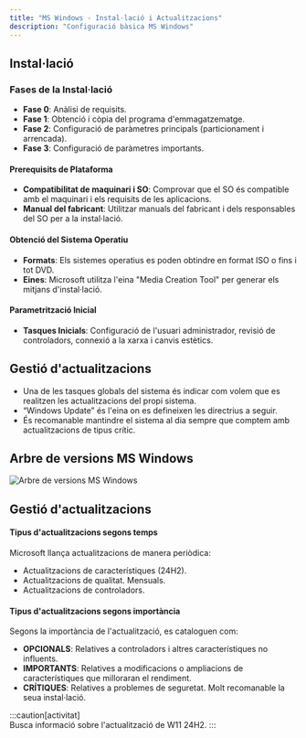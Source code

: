 ```yaml
---
title: "MS Windows - Instal·lació i Actualitzacions"  
description: "Configuració bàsica MS Windows"  
---
```


## Instal·lació

### Fases de la Instal·lació

- **Fase 0**: Anàlisi de requisits.
- **Fase 1**: Obtenció i còpia del programa d'emmagatzematge.
- **Fase 2**: Configuració de paràmetres principals (particionament i arrencada).
- **Fase 3**: Configuració de paràmetres importants.

#### Prerequisits de Plataforma

- **Compatibilitat de maquinari i SO**: Comprovar que el SO és compatible amb el maquinari i els requisits de les aplicacions.
- **Manual del fabricant**: Utilitzar manuals del fabricant i dels responsables del SO per a la instal·lació.

#### Obtenció del Sistema Operatiu

- **Formats**: Els sistemes operatius es poden obtindre en format ISO o fins i tot DVD.
- **Eines**: Microsoft utilitza l'eina "Media Creation Tool" per generar els mitjans d'instal·lació.

#### Parametrització Inicial

- **Tasques Inicials**: Configuració de l'usuari administrador, revisió de controladors, connexió a la xarxa i canvis estètics.

## Gestió d'actualitzacions

- Una de les tasques globals del sistema és indicar com volem que es realitzen les actualitzacions del propi sistema.
- “Windows Update” és l'eina on es defineixen les directrius a seguir.
- És recomanable mantindre el sistema al dia sempre que comptem amb actualitzacions de tipus crític.

## Arbre de versions MS Windows

![Arbre de versions MS Windows](https://upload.wikimedia.org/wikipedia/commons/thumb/e/ed/Windows_Version_History.svg/1280px-Windows_Version_History.svg.png "Arbre de versions MS Windows")

## Gestió d'actualitzacions

#### Tipus d'actualitzacions segons temps

Microsoft llança actualitzacions de manera periòdica:

- Actualitzacions de característiques (24H2).
- Actualitzacions de qualitat. Mensuals.
- Actualitzacions de controladors.

#### Tipus d'actualitzacions segons importància

Segons la importància de l'actualització, es cataloguen com:

- **OPCIONALS**: Relatives a controladors i altres característiques no influents.
- **IMPORTANTS**: Relatives a modificacions o ampliacions de característiques que milloraran el rendiment.
- **CRÍTIQUES**: Relatives a problemes de seguretat. Molt recomanable la seua instal·lació.

:::caution[activitat]  
Busca informació sobre l'actualització de W11 24H2.
:::